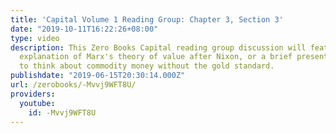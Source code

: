 ```yaml
---
title: 'Capital Volume 1 Reading Group: Chapter 3, Section 3'
date: "2019-10-11T16:22:26+08:00"
type: video
description: This Zero Books Capital reading group discussion will feature a brief
  explanation of Marx's theory of value after Nixon, or a brief presentation on how
  to think about commodity money without the gold standard.
publishdate: "2019-06-15T20:30:14.000Z"
url: /zerobooks/-Mvvj9WFT8U/
providers:
  youtube:
    id: -Mvvj9WFT8U
---
```

